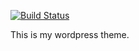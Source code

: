 [![Build Status](https://travis-ci.org/KamataRyo/biwako.svg?branch=master)](https://travis-ci.org/KamataRyo/biwako)

This is my wordpress theme.
